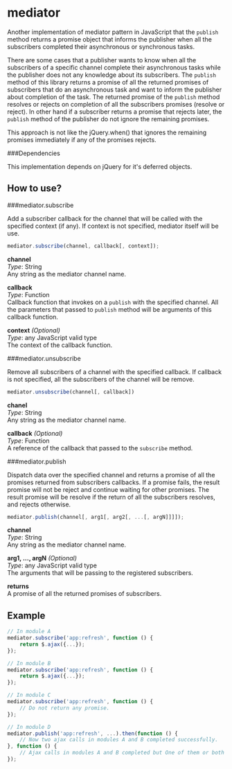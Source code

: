 mediator
========

Another implementation of mediator pattern in JavaScript that the `publish` method returns a promise object that informs the publisher when all the subscribers completed their asynchronous or synchronous tasks.

There are some cases that a publisher wants to know when all the subscribers of a specific channel complete their asynchronous tasks while the publisher does not any knowledge about its subscribers. The `publish` method of this library returns a promise of all the returned promises of subscribers that do an asynchronous task and want to inform the publisher about completion of the task. The returned promise of the `publish` method resolves or rejects on completion of all the subscribers promises (resolve or reject). In other hand if a subscriber returns a promise that rejects later, the `publish` method of the publisher do not ignore the remaining promises. 

This approach is not like the jQuery.when() that ignores the remaining promises immediately if any of the promises rejects.

###Dependencies

This implementation depends on jQuery for it's deferred objects.


How to use?
-----------


###mediator.subscribe

Add a subscriber callback for the channel that will be called with the specified context (if any).
If context is not specified, mediator itself will be use.

```javascript
mediator.subscribe(channel, callback[, context]);
```

**channel**  
*Type*: String  
Any string as the mediator channel name.

**callback**  
*Type*: Function  
Callback function that invokes on a `publish` with the specified channel.
All the parameters that passed to `publish` method will be arguments of this callback function.

**context** *(Optional)*  
*Type*: any JavaScript valid type  
The context of the callback function.


###mediator.unsubscribe

Remove all subscribers of a channel with the specified callback.
If callback is not specified, all the subscribers of the channel will be remove.

```javascript
mediator.unsubscribe(channel[, callback])
```

**chanel**  
*Type*: String  
Any string as the mediator channel name.

**callback** *(Optional)*  
*Type*: Function  
A reference of the callback that passed to the `subscribe` method.


###mediator.publish

Dispatch data over the specified channel and returns a promise of all the promises returned from subscribers callbacks. If a promise fails, the result promise will not be reject and continue waiting for other promises. The result promise will be resolve if the return of all the subscribers resolves, and rejects otherwise.

```javascript
mediator.publish(channel[, arg1[, arg2[, ...[, argN]]]]);
```

**channel**  
*Type*: String  
Any string as the mediator channel name.

**arg1, ..., argN** *(Optional)*  
*Type*: any JavaScript valid type  
The arguments that will be passing to the registered subscribers.

**returns**  
A promise of all the returned promises of subscribers.

Example
-------

```javascript
// In module A
mediator.subscribe('app:refresh', function () {
	return $.ajax({...});
});

// In module B
mediator.subscribe('app:refresh', function () {
	return $.ajax({...});
});

// In module C
mediator.subscribe('app:refresh', function () {
	// Do not return any promise.
});

// In module D
mediator.publish('app:refresh', ...).then(function () {
	// Now two ajax calls in modules A and B completed successfully.
}, function () {
	// Ajax calls in modules A and B completed but One of them or both failed.
});
```
